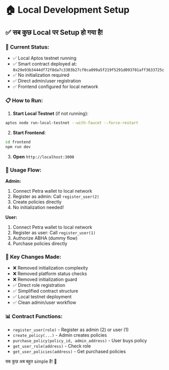 # 🏠 Local Development Setup

## ✅ सब कुछ Local पर Setup हो गया है!

### 🚀 **Current Status:**
- ✅ Local Aptos testnet running
- ✅ Smart contract deployed at: `0x29e93b3444df72f8da7c3303b27cf0ca099a5f219f5291d093701aff3633725c`
- ✅ No initialization required
- ✅ Direct admin/user registration
- ✅ Frontend configured for local network

### 📋 **How to Run:**

1. **Start Local Testnet** (if not running):
```bash
aptos node run-local-testnet --with-faucet --force-restart
```

2. **Start Frontend**:
```bash
cd frontend
npm run dev
```

3. **Open** `http://localhost:3000`

### 🎯 **Usage Flow:**

**Admin:**
1. Connect Petra wallet to local network
2. Register as admin: Call `register_user(2)` 
3. Create policies directly
4. No initialization needed!

**User:**
1. Connect Petra wallet to local network  
2. Register as user: Call `register_user(1)`
3. Authorize ABHA (dummy flow)
4. Purchase policies directly

### 🔧 **Key Changes Made:**
- ❌ Removed initialization complexity
- ❌ Removed platform status checks
- ❌ Removed initialization guard
- ✅ Direct role registration
- ✅ Simplified contract structure
- ✅ Local testnet deployment
- ✅ Clean admin/user workflow

### 📊 **Contract Functions:**
- `register_user(role)` - Register as admin (2) or user (1)
- `create_policy(...)` - Admin creates policies
- `purchase_policy(policy_id, admin_address)` - User buys policy
- `get_user_role(address)` - Check role
- `get_user_policies(address)` - Get purchased policies

सब कुछ अब बहुत simple है! 🎉

